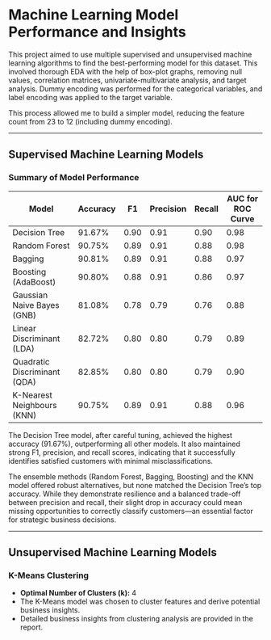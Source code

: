 # Machine Learning Model Performance and Insights

This project aimed to use multiple supervised and unsupervised machine learning algorithms to find the best-performing model for this dataset. This involved thorough EDA with the help of box-plot graphs, removing null values, correlation matrices, univariate-multivariate analysis, and target analysis. Dummy encoding was performed for the categorical variables, and label encoding was applied to the target variable.

This process allowed me to build a simpler model, reducing the feature count from 23 to 12 (including dummy encoding).

---

## Supervised Machine Learning Models

### Summary of Model Performance

| Model                      | Accuracy | F1   | Precision | Recall | AUC for ROC Curve |
|----------------------------|----------|------|-----------|--------|-------------------|
| Decision Tree              | 91.67%   | 0.90 | 0.91      | 0.90   | 0.98              |
| Random Forest              | 90.75%   | 0.89 | 0.91      | 0.88   | 0.98              |
| Bagging                    | 90.81%   | 0.89 | 0.91      | 0.88   | 0.97              |
| Boosting (AdaBoost)        | 90.80%   | 0.88 | 0.91      | 0.86   | 0.97              |
| Gaussian Naive Bayes (GNB) | 81.08%   | 0.78 | 0.79      | 0.76   | 0.88              |
| Linear Discriminant (LDA)  | 82.72%   | 0.80 | 0.80      | 0.79   | 0.89              |
| Quadratic Discriminant (QDA) | 82.85% | 0.80 | 0.80      | 0.79   | 0.90              |
| K-Nearest Neighbours (KNN) | 90.75%   | 0.89 | 0.91      | 0.88   | 0.96              |

The Decision Tree model, after careful tuning, achieved the highest accuracy (91.67%), outperforming all other models. It also maintained strong F1, precision, and recall scores, indicating that it successfully identifies satisfied customers with minimal misclassifications.

The ensemble methods (Random Forest, Bagging, Boosting) and the KNN model offered robust alternatives, but none matched the Decision Tree’s top accuracy. While they demonstrate resilience and a balanced trade-off between precision and recall, their slight drop in accuracy could mean missing opportunities to correctly classify customers—an essential factor for strategic business decisions.

---

## Unsupervised Machine Learning Models

### K-Means Clustering

- **Optimal Number of Clusters (k):** 4  
- The K-Means model was chosen to cluster features and derive potential business insights.  
- Detailed business insights from clustering analysis are provided in the report.
